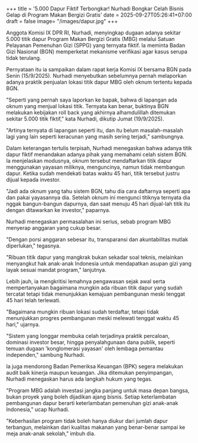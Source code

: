 +++
title = '5.000 Dapur Fiktif Terbongkar! Nurhadi Bongkar Celah Bisnis Gelap di Program Makan Bergizi Gratis'
date = 2025-09-27T05:26:41+07:00
draft = false
image= "/images/dapur.jpg"
+++



Anggota Komisi IX DPR RI, Nurhadi, menyingkap dugaan adanya sekitar 5.000 titik dapur Program Makan Bergizi Gratis (MBG) melalui Satuan Pelayanan Pemenuhan Gizi (SPPG) yang ternyata fiktif. Ia meminta Badan Gizi Nasional (BGN) memperketat mekanisme verifikasi agar kasus serupa tidak terulang.

Pernyataan itu ia sampaikan dalam rapat kerja Komisi IX bersama BGN pada Senin (15/9/2025). Nurhadi menyebutkan sebelumnya pernah melaporkan adanya praktik penjualan lokasi titik dapur MBG oleh oknum tertentu kepada BGN.

"Seperti yang pernah saya laporkan ke bapak, bahwa di lapangan ada oknum yang menjual lokasi titik. Ternyata kan benar, buktinya BGN melakukan kebijakan roll back yang akhirnya alhamdulillah ditemukan sekitar 5.000 titik fiktif," kata Nurhadi, dikutip Jumat (19/9/2025).

"Artinya ternyata di lapangan seperti itu, dan itu belum masalah-masalah lagi yang lain seperti keracunan yang masih sering terjadi," sambungnya.

Dalam keterangan tertulis terpisah, Nurhadi menegaskan bahwa adanya titik dapur fiktif menandakan adanya pihak yang memahami celah sistem BGN. Ia menjelaskan modusnya, oknum tersebut mendaftarkan titik dapur menggunakan yayasan miliknya, menguncinya, namun tidak membangun dapur. Ketika sudah mendekati batas waktu 45 hari, titik tersebut justru dijual kepada investor.

"Jadi ada oknum yang tahu sistem BGN, tahu dia cara daftarnya seperti apa dan pakai yayasannya dia. Setelah oknum ini mengunci titiknya ternyata dia nggak bangun-bangun dapurnya, dan saat menuju 45 hari dijual-lah titik itu dengan ditawarkan ke investor," paparnya.

Nurhadi menegaskan permasalahan ini serius, sebab program MBG menyerap anggaran yang cukup besar.

"Dengan porsi anggaran sebesar itu, transparansi dan akuntabilitas mutlak diperlukan," tegasnya.

"Ribuan titik dapur yang mangkrak bukan sekadar soal teknis, melainkan menyangkut hak anak-anak Indonesia untuk mendapatkan asupan gizi yang layak sesuai mandat program," lanjutnya.

Lebih jauh, ia mengkritisi lemahnya pengawasan sejak awal serta mempertanyakan bagaimana mungkin ada ribuan titik dapur yang sudah tercatat tetapi tidak menunjukkan kemajuan pembangunan meski tenggat 45 hari telah terlewati.

"Bagaimana mungkin ribuan lokasi sudah terdaftar, tetapi tidak menunjukkan progres pembangunan meski melewati tenggat waktu 45 hari," ujarnya.

"Sistem yang longgar membuka celah terjadinya praktik percaloan, dominasi investor besar, hingga penyalahgunaan dana publik, seperti temuan dugaan 'konglomerasi yayasan' oleh lembaga pemantau independen," sambung Nurhadi.

Ia juga mendorong Badan Pemeriksa Keuangan (BPK) segera melakukan audit baik kinerja maupun keuangan. Jika ditemukan penyimpangan, Nurhadi menegaskan harus ada langkah hukum yang tegas.

"Program MBG adalah investasi jangka panjang untuk masa depan bangsa, bukan proyek yang boleh dijadikan ajang bisnis. Setiap keterlambatan pembangunan dapur berarti keterlambatan pemenuhan gizi anak-anak Indonesia," ucap Nurhadi.

"Keberhasilan program tidak boleh hanya diukur dari jumlah dapur terbangun, melainkan dari kualitas makanan yang benar-benar sampai ke meja anak-anak sekolah," imbuh dia.

